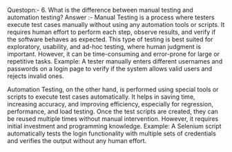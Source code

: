Questopn:- 6. What is the difference between manual testing and automation testing?
Answer :- Manual Testing is a process where testers execute test cases manually without using any automation tools or scripts. It requires human effort to perform each step, observe results, and verify if the software behaves as expected. This type of testing is best suited for exploratory, usability, and ad-hoc testing, where human judgment is important. However, it can be time-consuming and error-prone for large or repetitive tasks.
    Example: A tester manually enters different usernames and passwords on a login page to verify if the system allows valid users and rejects invalid ones.

Automation Testing, on the other hand, is performed using special tools or scripts to execute test cases automatically. It helps in saving time, increasing accuracy, and improving efficiency, especially for regression, performance, and load testing. Once the test scripts are created, they can be reused multiple times without manual intervention. However, it requires initial investment and programming knowledge.
    Example: A Selenium script automatically tests the login functionality with multiple sets of credentials and verifies the output without any human effort.